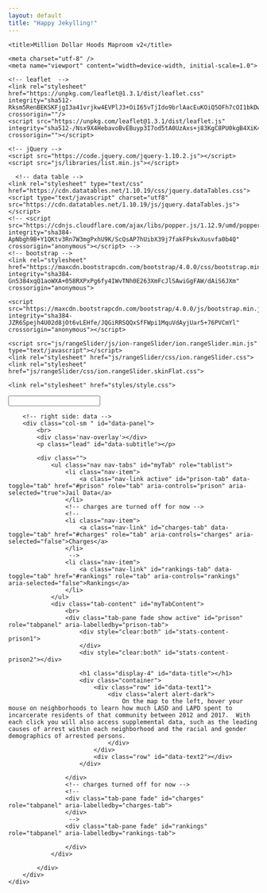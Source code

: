 ```yaml
---
layout: default
title: "Happy Jekylling!"
---
```


<html>
<head>

	<title>Million Dollar Hoods Maproom v2</title>

	<meta charset="utf-8" />
	<meta name="viewport" content="width=device-width, initial-scale=1.0">

	<!-- leaflet  -->
	<link rel="stylesheet" href="https://unpkg.com/leaflet@1.3.1/dist/leaflet.css" integrity="sha512-Rksm5RenBEKSKFjgI3a41vrjkw4EVPlJ3+OiI65vTjIdo9brlAacEuKOiQ5OFh7cOI1bkDwLqdLw3Zg0cRJAAQ==" crossorigin=""/>
	<script src="https://unpkg.com/leaflet@1.3.1/dist/leaflet.js" integrity="sha512-/Nsx9X4HebavoBvEBuyp3I7od5tA0UzAxs+j83KgC8PU0kgB4XiK4Lfe4y4cgBtaRJQEIFCW+oC506aPT2L1zw==" crossorigin=""></script>

	<!-- jQuery -->
	<script src="https://code.jquery.com/jquery-1.10.2.js"></script>
	<script src="js/libraries/list.min.js"></script>

	  <!-- data table -->
	<link rel="stylesheet" type="text/css" href="https://cdn.datatables.net/1.10.19/css/jquery.dataTables.css">
	<script type="text/javascript" charset="utf8" src="https://cdn.datatables.net/1.10.19/js/jquery.dataTables.js"></script>
	<!-- <script src="https://cdnjs.cloudflare.com/ajax/libs/popper.js/1.12.9/umd/popper.min.js" integrity="sha384-ApNbgh9B+Y1QKtv3Rn7W3mgPxhU9K/ScQsAP7hUibX39j7fakFPskvXusvfa0b4Q" crossorigin="anonymous"></script> -->
	<!-- bootstrap -->
	<link rel="stylesheet" href="https://maxcdn.bootstrapcdn.com/bootstrap/4.0.0/css/bootstrap.min.css" integrity="sha384-Gn5384xqQ1aoWXA+058RXPxPg6fy4IWvTNh0E263XmFcJlSAwiGgFAW/dAiS6JXm" crossorigin="anonymous">

	<script src="https://maxcdn.bootstrapcdn.com/bootstrap/4.0.0/js/bootstrap.min.js" integrity="sha384-JZR6Spejh4U02d8jOt6vLEHfe/JQGiRRSQQxSfFWpi1MquVdAyjUar5+76PVCmYl" crossorigin="anonymous"></script>

	<script src="js/rangeSlider/js/ion-rangeSlider/ion.rangeSlider.min.js" type="text/javascript"></script>
	<link rel="stylesheet" href="js/rangeSlider/css/ion.rangeSlider.css">
	<link rel="stylesheet" href="js/rangeSlider/css/ion.rangeSlider.skinFlat.css">

	<link rel="stylesheet" href="styles/style.css">

</head>
<body>

<div class="container-fluid h-100">
	<div class="row h-100">
		<!-- left side: map -->
		<div class="col-sm fill no-padding">
			<div id="map"></div>
			<div id="slider-container">
				<input type="text" id="slider" name="millionDollarSlider" value="" />
			</div><!-- <div class='nav-overlay'></div> -->
		</div>

		<!-- right side: data -->
		<div class="col-sm " id="data-panel">
			<br>
			<div class='nav-overlay'></div>
			<p class="lead" id="data-subtitle"></p>

			<div class="">
				<ul class="nav nav-tabs" id="myTab" role="tablist">
					<li class="nav-item">
						<a class="nav-link active" id="prison-tab" data-toggle="tab" href="#prison" role="tab" aria-controls="prison" aria-selected="true">Jail Data</a>
					</li>
					<!-- charges are turned off for now -->
					<!--
					<li class="nav-item">
						<a class="nav-link" id="charges-tab" data-toggle="tab" href="#charges" role="tab" aria-controls="charges" aria-selected="false">Charges</a>
					</li>
					 -->
					<li class="nav-item">
						<a class="nav-link" id="rankings-tab" data-toggle="tab" href="#rankings" role="tab" aria-controls="rankings" aria-selected="false">Rankings</a>
					</li>
				</ul>
				<div class="tab-content" id="myTabContent">
					<br>
					<div class="tab-pane fade show active" id="prison" role="tabpanel" aria-labelledby="prison-tab">
						<div style="clear:both" id="stats-content-prison1">
						</div>
						<div style="clear:both" id="stats-content-prison2"></div>

						<h1 class="display-4" id="data-title"></h1>
						<div class="container">
							<div class="row" id="data-text1">
								<div class="alert alert-dark">
									On the map to the left, hover your mouse on neighborhoods to learn how much LASD and LAPD spent to incarcerate residents of that community between 2012 and 2017.  With each click you will also access supplemental data, such as the leading causes of arrest within each neighborhood and the racial and gender demographics of arrested persons.
								</div>
							</div>
							<div class="row" id="data-text2"></div>
						</div>

					</div>
					<!-- charges turned off for now -->
					<!--
					<div class="tab-pane fade" id="charges" role="tabpanel" aria-labelledby="charges-tab">
					</div>
					 -->
					<div class="tab-pane fade" id="rankings" role="tabpanel" aria-labelledby="rankings-tab">

					</div>
				</div>

			</div>
		</div>
	</div>
</div>

<script type="text/javascript" src="js/mdbla.config.js"></script>
<script type="text/javascript" src="js/mdbla.rankings.js"></script>

</body>
</html>

